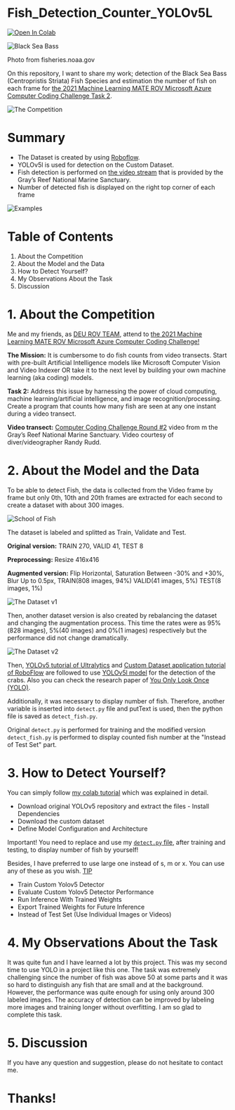 # Fish_Detection_Counter_YOLOv5L

[![Open In Colab](https://colab.research.google.com/assets/colab-badge.svg)](https://colab.research.google.com/github/OnurcanKoken/Fish_Counter_YOLOv5L/blob/main/Fish_Detection_Counter_Colab_YOLOv5/Fish_Detection_Counter_Colab_YOLOv5.ipynb)

![Black Sea Bass](Dataset_Photos/Centropristis_striata.png)

Photo from fisheries.noaa.gov

On this repository, I want to share my work; detection of the Black Sea Bass (Centropristis Striata) Fish Species and estimation the number of fish on each frame for [the 2021 Machine Learning MATE ROV Microsoft Azure Computer Coding Challenge Task 2](http://files.materovcompetition.org/2021/Computer_Coding_Challenge_Round_2.pdf).

![The Competition](Dataset_Photos/MATEROV.PNG)

# Summary
- The Dataset is created by using [Roboflow](https://app.roboflow.com).
- YOLOv5l is used for detection on the Custom Dataset.
- Fish detection is performed on [the video stream](https://vimeo.com/515388373/99dee8df99) that is provided by the Gray’s Reef National Marine Sanctuary.
- Number of detected fish is displayed on the right top corner of each frame

![Examples](Dataset_Photos/fish_detected.jpg)

# Table of Contents

1. About the Competition
2. About the Model and the Data
3. How to Detect Yourself?
4. My Observations About the Task
5. Discussion

# 1. About the Competition

Me and my friends, as [DEU ROV TEAM](https://www.instagram.com/deurov.team/), attend to [the 2021 Machine Learning MATE ROV Microsoft Azure Computer Coding Challenge!](https://www.materovcompetition.org/content/2021-machine-learning-computer-coding-challenge)

**The Mission:** It is cumbersome to do fish counts from video transects. Start with pre-built Artificial Intelligence models like Microsoft Computer Vision and Video Indexer OR take it to the next level by building your own machine learning (aka coding) models.

**Task 2:** Address this issue by harnessing the power of cloud computing, machine learning/artificial intelligence, and image recognition/processing. Create a program that counts how many fish are seen at any one instant during a video transect.

**Video transect:** [Computer Coding Challenge Round #2](https://vimeo.com/515388373/99dee8df99) video from m the Gray’s Reef National Marine Sanctuary. Video courtesy of diver/videographer Randy Rudd.

# 2. About the Model and the Data

To be able to detect Fish, the data is collected from the Video frame by frame but only 0th, 10th and 20th frames are extracted for each second to create a dataset with about 300 images. 

![School of Fish](Dataset_Photos/fish_2.jpg)

The dataset is labeled and splitted as Train, Validate and Test.

**Original version:** TRAIN 270, VALID 41, TEST 8

**Preprocessing:** Resize 416x416

**Augmented version:** Flip Horizontal, Saturation Between -30% and +30%, Blur Up to 0.5px, TRAIN(808 images, 94%) VALID(41 images, 5%) TEST(8 images, 1%)


![The Dataset v1](Dataset_Photos/dataset_v1.JPG)

Then, another dataset version is also created by rebalancing the dataset and changing the augmentation process. This time the rates were as 95%(828 images), 5%(40 images) and 0%(1 images) respectively but the performance did not change dramatically.

![The Dataset v2](Dataset_Photos/dataset_v2.JPG)

Then, [YOLOv5 tutorial of Ultralytics](https://github.com/ultralytics/yolov5/blob/master/tutorial.ipynb) and [Custom Dataset application tutorial of RoboFlow](https://blog.roboflow.com/how-to-train-yolov5-on-a-custom-dataset/) are followed to use [YOLOv5l model](https://github.com/OnurcanKoken/Crab_Detection_YOLOv5L/blob/main/yolov5l.yaml) for the detection of the crabs.
Also you can check the research paper of [You Only Look Once (YOLO)](https://arxiv.org/pdf/1506.02640.pdf).

Additionally, it was necessary to display number of fish. Therefore, another variable is inserted into `detect.py` file and putText is used, then the python file is saved as `detect_fish.py`.

Original `detect.py` is performed for training and the modified version `detect_fish.py` is performed to display counted fish number at the "Instead of Test Set" part.

# 3. How to Detect Yourself?

You can simply follow [my colab tutorial](https://colab.research.google.com/github/OnurcanKoken/Fish_Counter_YOLOv5L/blob/main/Fish_Detection_Counter_Colab_YOLOv5/Fish_Detection_Counter_Colab_YOLOv5.ipynb) which was explained in detail.

- Download original YOLOv5 repository and extract the files - Install Dependencies
- Download the custom dataset
- Define Model Configuration and Architecture
  
Important! You need to replace and use my [`detect.py` file](Python_Files/detect_fish.py), after training and testing, to display number of fish by yourself!

Besides, I have preferred to use large one instead of s, m or x. You can use any of these as you wish. [TIP](Python_Files/hubconf.py)

- Train Custom Yolov5 Detector
- Evaluate Custom Yolov5 Detector Performance
- Run Inference With Trained Weights
- Export Trained Weights for Future Inference
- Instead of Test Set (Use Individual Images or Videos)

# 4. My Observations About the Task

It was quite fun and I have learned a lot by this project. This was my second time to use YOLO in a project like this one. The task was extremely challenging since the number of fish was above 50 at some parts and it was so hard to distinguish any fish that are small and at the background. However, the performance was quite enough for using only around 300 labeled images. The accuracy of detection can be improved by labeling more images and training longer without overfitting. I am so glad to complete this task.

# 5. Discussion

If you have any question and suggestion, please do not hesitate to contact me.

# Thanks!
